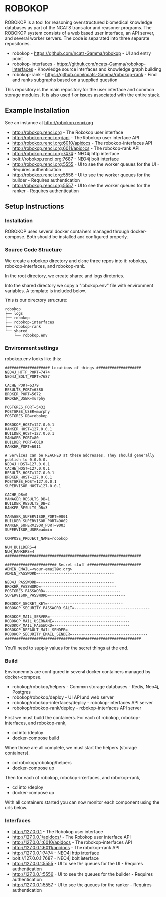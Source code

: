 # ROBOKOP

ROBOKOP is a tool for reasoning over structured biomedical knowledge databases as part of the NCATS translator and reasoner programs. The ROBOKOP system consists of a web based user interface, an API server, and several worker servers. The code is separated into three separate repositories.

* robokop - https://github.com/ncats-Gamma/robokop - UI and entry point
* robokop-interfaces - https://github.com/ncats-Gamma/robokop-interfaces - Knowledge source interfaces and knowledge graph building
* robokop-rank - https://github.com/ncats-Gamma/robokop-rank - Find and ranks subgraphs based on a supplied question

This repository is the main repository for the user interface and common storage modules. It is also used f or issues associated with the entire stack.

## Example Installation
See an instance at http://robokop.renci.org

* http://robokop.renci.org - The Robokop user interface
* http://robokop.renci.org/api - The Robokop user interface API
* http://robokop.renci.org:6010/apidocs - The robokop-interfaces API
* http://robokop.renci.org:6011/apidocs - The robokop-rank API
* http://robokop.renci.org:7474 - NEO4j http interface
* bolt://robokop.renci.org:7687 - NEO4j bolt interface
* http://robokop.renci.org:5555 - UI to see the worker queues for the UI - Requires authentication
* http://robokop.renci.org:5556 - UI to see the worker queues for the builder - Requires authentication
* http://robokop.renci.org:5557 - UI to see the worker queues for the ranker - Requires authentication

## Setup Instructions 

### Installation
ROBOKOP uses several docker containers managed through docker-compose. Both should be installed and configured properly.

### Source Code Structure

We create a robokop directory and clone three repos into it: robokop, robokop-interfaces, and robokop-rank.

In the root directory, we create shared and logs diretories. 

Into the shared directory we copy a "robokop.env" file with environment variables. A template is included below.

This is our directory structure:
```
robokop
├── logs
├── robokop
├── robokop-interfaces
├── robokop-rank
└── shared
    └── robokop.env
```

### Environment settings

robokop.env looks like this:
```
#################### Locations of things ####################
NEO4J_HTTP_PORT=7474
NEO4J_BOLT_PORT=7687

CACHE_PORT=6379
RESULTS_PORT=6380
BROKER_PORT=5672
BROKER_USER=murphy

POSTGRES_PORT=5432
POSTGRES_USER=murphy
POSTGRES_DB=robokop

ROBOKOP_HOST=127.0.0.1
RANKER_HOST=127.0.0.1
BUILDER_HOST=127.0.0.1
MANAGER_PORT=80
BUILDER_PORT=6010
RANKER_PORT=6011

# Services can be REACHED at these addresses. They should generally publish to 0.0.0.0.
NEO4J_HOST=127.0.0.1
CACHE_HOST=127.0.0.1
RESULTS_HOST=127.0.0.1
BROKER_HOST=127.0.0.1
POSTGRES_HOST=127.0.0.1
SUPERVISOR_HOST=127.0.0.1

CACHE_DB=0
MANAGER_RESULTS_DB=1
BUILDER_RESULTS_DB=2
RANKER_RESULTS_DB=3

MANAGER_SUPERVISOR_PORT=9001
BUILDER_SUPERVISOR_PORT=9002
RANKER_SUPERVISOR_PORT=9003
SUPERVISOR_USER=admin

COMPOSE_PROJECT_NAME=robokop

NUM_BUILDERS=4
NUM_RANKERS=4
#############################################################

####################### Secret stuff ########################
ADMIN_EMAIL=<your-email@x.org>
ADMIN_PASSWORD=----------------------------------

NEO4J_PASSWORD=----------------------------------
BROKER_PASSWORD=----------------------------------
POSTGRES_PASSWORD=----------------------------------
SUPERVISOR_PASSWORD=----------------------------------

ROBOKOP_SECRET_KEY=----------------------------------
ROBOKOP_SECURITY_PASSWORD_SALT=----------------------------------

ROBOKOP_MAIL_SERVER=----------------------------------
ROBOKOP_MAIL_USERNAME=----------------------------------
ROBOKOP_MAIL_PASSWORD=----------------------------------
ROBOKOP_DEFAULT_MAIL_SENDER=----------------------------------
ROBOKOP_SECURITY_EMAIL_SENDER=----------------------------------
#############################################################

```
You'll need to supply values for the secret things at the end.

### Build

Environemnts are configured in several docker containers managed by docker-compose.

* robokop/robokop/helpers - Common storage databases - Redis, Neo4j, Postgres
* robokop/robokop/deploy - UI API and web server
* robokop/robokop-interfaces/deploy - robokop-interfaces API server
* robokop/robokop-rank/deploy - robokop-interfaces API server


First we must build the containers. For each of robokop, robokop-interfaces, and robokop-rank,
* cd into <repo>/deploy
* docker-compose build

When those are all complete, we must start the helpers (storage containers).
* cd robokop/robokop/helpers
* docker-compose up

Then for each of robokop, robokop-interfaces, and robokop-rank,
* cd into <repo>/deploy
* docker-compose up

With all containers started you can now monitor each component using the urls below.

### Interfaces

* http://127.0.0.1 - The Robokop user interface
* http://127.0.0.1/apidocs/ - The Robokop user interface API
* http://127.0.0.1:6010/apidocs - The robokop-interfaces API
* http://127.0.0.1:6011/apidocs - The robokop-rank API
* http://127.0.0.1:7474 - NEO4j http interface
* bolt://127.0.0.1:7687 - NEO4j bolt interface
* http://127.0.0.1:5555 - UI to see the queues for the UI - Requires authentication
* http://127.0.0.1:5556 - UI to see the queues for the builder - Requires authentication
* http://127.0.0.1:5557 - UI to see the queues for the ranker - Requires authentication



